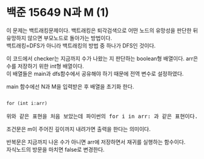 # 백준 15649 N과 M (1)

이 문제는 백트래킹문제이다. 백트래킹은 퇴각검색으로 어떤 노드의 유망성을 판단한 뒤 유망하지 않으면 부모노드로 돌아가는 방법이다.<br>
백트래킹=DFS가 아니라 백트래킹의 방법 중 하나가 DFS인 것이다.

이 코드에서 checker는 지금까지 수가 나왔는 지 판단하는 boolean형 배열이다. arr은 수를 저장하기 위한 int형 배열이다.<br>
이 배열들은 main과 dfs함수에서 공유해야 하기 때문에 전역 변수로 설정하였다.

main 함수에선 N과 M을 입력받은 후 배열을 초기화 한다.

<pre>
<code>
for (int i:arr)
</code>
위와 같은 표현을 처음 보았는데 파이썬의 for i in arr: 과 같은 표현이다.
</pre>

조건문은 m이 주어진 깊이까지 내려가면 출력을 한다는 의미이다.

반복문은 지금까지 나온 수가 아니면 arr에 저장하면서 재귀를 실행하는 함수이다.<br>
자식노드의 방문을 마치면 false로 변경한다.
